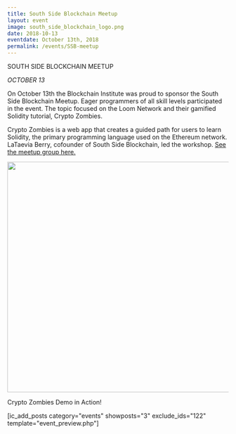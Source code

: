 ```yaml
---
title: South Side Blockchain Meetup
layout: event
image: south_side_blockchain_logo.png
date: 2018-10-13
eventdate: October 13th, 2018
permalink: /events/SSB-meetup
---
```


SOUTH SIDE BLOCKCHAIN MEETUP

<em>OCTOBER 13</em>

On October 13th the Blockchain Institute was proud to sponsor the South Side Blockchain Meetup. Eager programmers of all skill levels participated in the event. The topic focused on the Loom Network and their gamified Solidity tutorial, Crypto Zombies.

Crypto Zombies is a web app that creates a guided path for users to learn Solidity, the primary programming language used on the Ethereum network. LaTaevia Berry, cofounder of South Side Blockchain, led the workshop. <a href="https://theblockchaininstitute.org/wp-content/uploads/2018/10/South-Side-Blockchain1">See the meetup group here.</a>

<img src="https://theblockchaininstitute.org/wp-content/uploads/2018/10/IMG_0158.jpg" alt="" width="700" height="525" />

Crypto Zombies Demo in Action!

[ic_add_posts category="events" showposts="3" exclude_ids="122" template="event_preview.php"]
